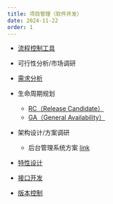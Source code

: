```yaml
---
title: 项目管理（软件开发）
date: 2024-11-22
order: 1
---
```


- [流程控制工具](./tools-process/README.md)

- 可行性分析/市场调研

- [需求分析](./demand-analysis.md)

- 生命周期规划
  - [RC（Release Candidate）](https://openjdk.org/jeps/3#rc)
  - [GA（General Availability）](https://openjdk.org/projects/jdk8/milestones#General_Availability)

- 架构设计/方案调研
  - 后台管理系统方案 [link](../dev-java-integration_solution/README.md)

- [特性设计](./feature-design/README.md)

- [接口开发](./tools-api/README.md)

- [版本控制](./tools-version/README.md)
